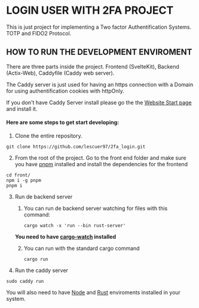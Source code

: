 # LOGIN USER WITH 2FA PROJECT


This is just project for implementing a Two factor Authentification Systems. TOTP and FIDO2 Protocol.

## HOW TO RUN THE DEVELOPMENT ENVIROMENT

There are three parts inside the project. Frontend (SvelteKit), Backend (Actix-Web), Caddyfile (Caddy web server).

The Caddy server is just used for having an https connection with a Domain for using authentification cookies with httpOnly.

If you don't have Caddy Server install please go the the [Website Start page](https://caddyserver.com/docs/install) and install it.

#### Here are some steps to get start developing:

1. Clone the entire repository. 
```
git clone https://github.com/lescuer97/2fa_login.git
```
2. From the root of the project. Go to the front end folder and make sure you have [pnpm](https://pnpm.io/) installed and install the dependencies for the frontend
```
cd front/
npm i -g pnpm
pnpm i
```
3. Run de backend server
   1. You can run de backend server watching for files with this command:
   
        ```
        cargo watch -x 'run --bin rust-server'
        ```
     **You need to have [cargo-watch](https://github.com/watchexec/cargo-watch) installed**

   2. You can run with the standard cargo command 
   
        ```
        cargo run
        ```
4. Run the caddy server

```
sudo caddy run
```

You will also need to have [Node](https://nodejs.org/en/download/) and [Rust](https://www.rust-lang.org/learn/get-started) enviroments installed in your system.  